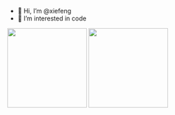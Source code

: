 - 👋 Hi, I’m @xiefeng
- 👀 I’m interested in code


<p align="left">
<img height="180em" src="https://github-readme-stats.vercel.app/api?username=xiefenga&hide_border=true&custom_title=Github Stats&show_icons=true&layout=compact" />
<img height="180em" src="https://github-readme-stats.vercel.app/api/top-langs?username=xiefenga&layout=compact&hide_border=true&langs_count=10" />
</p>

<!---
- 🌱 I’m currently learning ...
- 💞️ I’m looking to collaborate on ...
- 📫 How to reach me ...
--->

<!---
xiefenga/xiefenga is a ✨ special ✨ repository because its `README.md` (this file) appears on your GitHub profile.
You can click the Preview link to take a look at your changes.
--->
